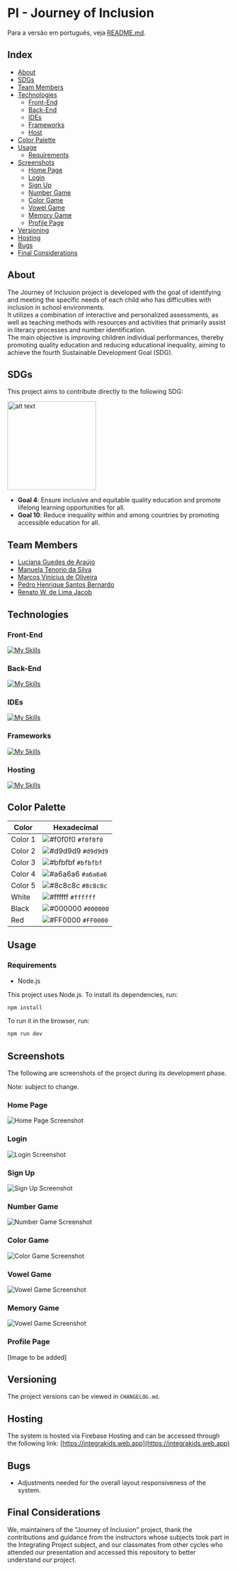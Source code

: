 # PI - Journey of Inclusion

Para a versão em português, veja [README.md](README.md).

## Index

- [About](#about)
- [SDGs](#sdgs)
- [Team Members](#team-members)
- [Technologies](#technologies)
  - [Front-End](#front-end)
  - [Back-End](#back-end)
  - [IDEs](#ides)
  - [Frameworks](#frameworks)
  - [Host](#host)
- [Color Palette](#color-palette)
- [Usage](#usage)
  - [Requirements](#requirements)
- [Screenshots](#screenshots)
  - [Home Page](#home-page)
  - [Login](#login)
  - [Sign Up](#sign-up)
  - [Number Game](#number-game)
  - [Color Game](#color-game)
  - [Vowel Game](#vowel-game)
  - [Memory Game](#memory-game)
  - [Profile Page](#profile-page)
- [Versioning](#versioning)
- [Hosting](#hosting)
- [Bugs](#bugs)
- [Final Considerations](#final-considerations)

## About

The Journey of Inclusion project is developed with the goal of identifying and meeting the specific needs of each child who has difficulties with inclusion in school environments.  
It utilizes a combination of interactive and personalized assessments, as well as teaching methods with resources and activities that primarily assist in literacy processes and number identification.  
The main objective is improving children individual performances, thereby promoting quality education and reducing educational inequality, aiming to achieve the fourth Sustainable Development Goal (SDG).

## SDGs

This project aims to contribute directly to the following SDG:

<a href="https://brasil.un.org/pt-br/sdgs/4" target="_blank">
    <img src="https://brasil.un.org/profiles/undg_country/themes/custom/undg/images/SDGs/pt-br/SDG-4.svg" alt="alt text" width="200" style="margin-right: 10px;">
</a>

- **Goal 4**: Ensure inclusive and equitable quality education and promote lifelong learning opportunities for all.
- **Goal 10**: Reduce inequality within and among countries by promoting accessible education for all.

## Team Members

- [Luciana Guedes de Araújo](https://github.com/Luciana-Guedes-de-Araujo) 
- [Manuela Tenorio da Silva](https://github.com/ManuelaTenorio)
- [Marcos Vinícius de Oliveira](https://github.com/ViniMarkos283)
- [Pedro Henrique Santos Bernardo](https://github.com/Pedro-HSB)
- [Renato W. de Lima Jacob](https://github.com/renatowljacob)

## Technologies

### Front-End

[![My Skills](https://skillicons.dev/icons?i=html,css,js,ts,react,vite&perline=3)](https://skillicons.dev)

### Back-End

[![My Skills](https://skillicons.dev/icons?i=java,spring,postgresql&perline=3)](https://skillicons.dev)

### IDEs

[![My Skills](https://skillicons.dev/icons?i=vscode,neovim,idea&perline=3)](https://skillicons.dev) 

### Frameworks

[![My Skills](https://skillicons.dev/icons?i=spring&perline=3)](https://skillicons.dev)

### Hosting

[![My Skills](https://skillicons.dev/icons?i=firebase&perline=3)](https://skillicons.dev)

## Color Palette

| Color      | Hexadecimal                                                |
|------------|------------------------------------------------------------|
| Color 1    | ![#f0f0f0](https://via.placeholder.com/10/f0f0f0?text=+) `#f0f0f0` |
| Color 2    | ![#d9d9d9](https://via.placeholder.com/10/d9d9d9?text=+) `#d9d9d9` |
| Color 3    | ![#bfbfbf](https://via.placeholder.com/10/bfbfbf?text=+) `#bfbfbf` |
| Color 4    | ![#a6a6a6](https://via.placeholder.com/10/a6a6a6?text=+) `#a6a6a6` |
| Color 5    | ![#8c8c8c](https://via.placeholder.com/10/8c8c8c?text=+) `#8c8c8c` |
| White      | ![#ffffff](https://via.placeholder.com/10/ffffff?text=+) `#ffffff` |
| Black      | ![#000000](https://via.placeholder.com/10/000000?text=+) `#000000` |
| Red        | ![#FF0000](https://via.placeholder.com/10/FF0000?text=+) `#FF0000` |

## Usage

### Requirements

- Node.js

This project uses Node.js. To install its dependencies, run:

```bash
npm install
```

To run it in the browser, run:

```bash
npm run dev
```

## Screenshots

The following are screenshots of the project during its development phase.

Note: subject to change.

### Home Page

![Home Page Screenshot](https://github.com/ManuelaTenorio/Jornada-da-inclusao/blob/main/screenshots/home.png)

### Login

![Login Screenshot](https://github.com/ManuelaTenorio/Jornada-da-inclusao/blob/main/screenshots/login.png)

### Sign Up

![Sign Up Screenshot](https://github.com/ManuelaTenorio/Jornada-da-inclusao/blob/main/screenshots/cadastro.png)

### Number Game

![Number Game Screenshot](https://github.com/ManuelaTenorio/Jornada-da-inclusao/blob/main/screenshots/numeros.png)

### Color Game

![Color Game Screenshot](https://github.com/ManuelaTenorio/Jornada-da-inclusao/blob/main/screenshots/cores.png)

### Vowel Game

![Vowel Game Screenshot](https://github.com/ManuelaTenorio/Jornada-da-inclusao/blob/main/screenshots/vogais.png)

### Memory Game

![Vowel Game Screenshot](https://github.com/ManuelaTenorio/Jornada-da-inclusao/blob/main/screenshots/memoria.jpeg)

### Profile Page

[Image to be added]

## Versioning

The project versions can be viewed in `CHANGELOG.md`.

## Hosting

The system is hosted via Firebase Hosting and can be accessed through the following link:
[https://integrakids.web.app](https://integrakids.web.app)

## Bugs

- Adjustments needed for the overall layout responsiveness of the system.

## Final Considerations
We, maintainers of the "Journey of Inclusion" project, thank the contributions and guidance from the instructors whose subjects took part in the Integrating Project subject, and our classmates from other cycles who attended our presentation and accessed this repository to better understand our project.


